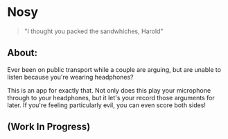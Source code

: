 # Nosy

> "I thought you packed the sandwhiches, Harold"

## About:

Ever been on public transport while a couple are arguing, but are unable to listen because you're wearing headphones?

This is an app for exactly that. Not only does this play your microphone through to your headphones, but it let's your record those arguments for later. If you're feeling particularly evil, you can even score both sides!

## (Work In Progress)